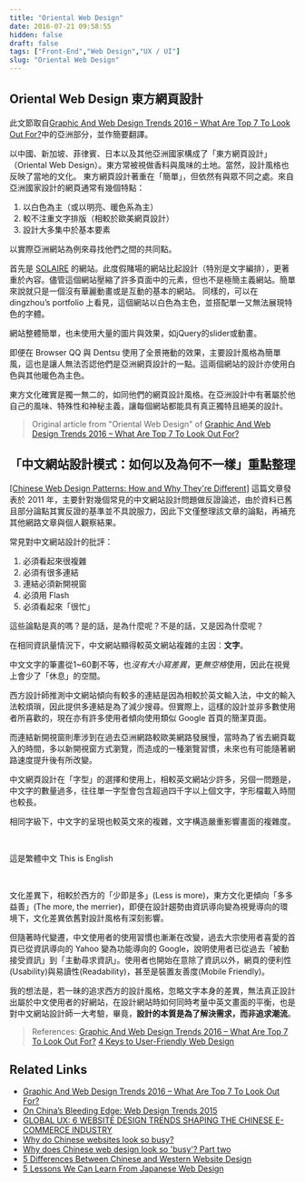 ```yaml
---
title: "Oriental Web Design"
date: 2016-07-21 09:58:55
hidden: false
draft: false
tags: ["Front-End","Web Design","UX / UI"]
slug: "Oriental Web Design"
---
```


## Oriental Web Design 東方網頁設計

此文節取自[Graphic And Web Design Trends 2016 – What Are Top 7 To Look Out For?](http://1stwebdesigner.com/graphic-web-design-trends-2016/#globe)中的亞洲部分，並作簡要翻譯。

<!--more-->

以中國、新加坡、菲律賓、日本以及其他亞洲國家構成了「東方網頁設計」（Oriental Web Design）。東方常被視做香料與風味的土地。當然，設計風格也反映了當地的文化。
東方網頁設計著重在「簡單」，但依然有與眾不同之處。來自亞洲國家設計的網頁通常有幾個特點：
1. 以白色為主（或以明亮、暖色系為主）
2. 較不注重文字排版（相較於歐美網頁設計）
3. 設計大多集中於基本要素

以實際亞洲網站為例來尋找他們之間的共同點。

首先是 [SOLAIRE](http://solaireresort.com/) 的網站。此度假賭場的網站比起設計（特別是文字編排），更著重於內容。儘管這個網站壓縮了許多頁面中的元素，但也不是極簡主義網站。簡單來說就只是一個沒有華麗動畫或是互動的基本的網站。
同樣的，可以在 dingzhou’s portfolio 上看見，這個網站以白色為主色，並搭配單一又無法展現特色的字體。

網站整體簡單，也未使用大量的圖片與效果，如jQuery的slider或動畫。

即便在 Browser QQ 與 Dentsu 使用了全景捲動的效果，主要設計風格為簡單風，這也是讓人無法否認他們是亞洲網頁設計的一點。這兩個網站的設計亦使用白色與其他暖色為主色。

東方文化確實是獨一無二的，如同他們的網頁設計風格。在亞洲設計中有著屬於他自己的風味、特殊性和神秘主義，讓每個網站都能具有真正獨特且絕美的設計。

 > Original article from "Oriental Web Design" of [Graphic And Web Design Trends 2016 – What Are Top 7 To Look Out For?](http://1stwebdesigner.com/graphic-web-design-trends-2016/#globe)


## 「中文網站設計模式：如何以及為何不一樣」重點整理
[[Chinese Web Design Patterns: How and Why They're Different]](http://www.slideshare.net/cxpartners/chinese-web-design-patterns-how-and-why-theyre-different/) 這篇文章發表於 2011 年，主要針對幾個常見的中文網站設計問題做反證論述，由於資料已舊且部分論點其實反證的基準並不具說服力，因此下文僅整理該文章的論點，再補充其他網路文章與個人觀察結果。

常見對中文網站設計的批評：

1. 必須看起來很複雜
2. 必須有很多連結
3. 連結必須新開視窗
4. 必須用 Flash
5. 必須看起來「很忙」

這些論點是真的嗎？是的話，是為什麼呢？不是的話，又是因為什麼呢？

在相同資訊量情況下，中文網站顯得較英文網站複雜的主因：**文字**。

中文文字的筆畫從1~60劃不等，也*沒有大小寫差異*，更*無空格*使用，因此在視覺上會少了「休息」的空間。

西方設計師推測中文網站傾向有較多的連結是因為相較於英文輸入法，中文的輸入法較煩瑣，因此提供多連結是為了減少搜尋。但實際上，這樣的設計並非多數使用者所喜歡的，現在亦有許多使用者傾向使用類似 Google 首頁的簡潔頁面。

而連結新開視窗則牽涉到在過去亞洲網路較歐美網路發展慢，當時為了省去網頁載入的時間，多以新開視窗方式瀏覽，而造成的一種瀏覽習慣，未來也有可能隨著網路速度提升後有所改變。

中文網頁設計在「字型」的選擇和使用上，相較英文網站少許多，另個一問題是，中文字的數量過多，往往單一字型會包含超過四千字以上個文字，字形檔載入時間也較長。

相同字級下，中文字的呈現也較英文來的複雜，文字構造嚴重影響畫面的複雜度。

<br>

這是繁體中文
This is English

<br>

文化差異下，相較於西方的「少即是多」(Less is more)，東方文化更傾向「多多益善」(The more, the merrier)，即便在設計趨勢由資訊導向變為視覺導向的環境下，文化差異依舊對設計風格有深刻影響。

但隨著時代變遷，中文使用者的使用習慣也漸漸在改變，過去大宗使用者喜愛的首頁已從資訊導向的 Yahoo 變為功能導向的 Google，說明使用者已從過去「被動接受資訊」到「主動尋求資訊」。使用者也開始在意除了資訊以外，網頁的便利性(Usability)與易讀性(Readability)，甚至是裝置友善度(Mobile Friendly)。

我的想法是，若一昧的追求西方的設計風格，忽略文字本身的差異，無法真正設計出屬於中文使用者的好網站，在設計網站時如何同時考量中英文畫面的平衡，也是對中文網站設計師一大考驗，畢竟，**設計的本質是為了解決需求，而非追求潮流**。


 > References:
 [Graphic And Web Design Trends 2016 – What Are Top 7 To Look Out For?](http://www.slideshare.net/cxpartners/chinese-web-design-patterns-how-and-why-theyre-different/)
 [4 Keys to User-Friendly Web Design](http://www.vandelaydesign.com/user-friendly-web-design/)


## Related Links
 - [Graphic And Web Design Trends 2016 – What Are Top 7 To Look Out For?](http://1stwebdesigner.com/graphic-web-design-trends-2016/#globe)
 - [On China’s Bleeding Edge: Web Design Trends 2015](https://www.smashingmagazine.com/2015/02/china-web-design-trends-2015/)
 - [GLOBAL UX: 6 WEBSITE DESIGN TRENDS SHAPING THE CHINESE E-COMMERCE INDUSTRY](https://blog.gfk.com/2013/02/global-ux-6-website-design-trends-shaping-the-chinese-e-commerce-industry/)
 - [Why do Chinese websites look so busy?](https://econsultancy.com/blog/67466-why-do-chinese-websites-look-so-busy/)
 - [Why does Chinese web design look so 'busy'? Part two](https://econsultancy.com/blog/67509-why-does-chinese-web-design-look-so-busy-part-two/)
 - [5 Differences Between Chinese and Western Website Design](http://www.nanjingmarketinggroup.com/blog/5-differences-chinese-western-website-design)
 - [5 Lessons We Can Learn From Japanese Web Design](https://speckyboy.com/2016/05/27/japanese-web-design/)
